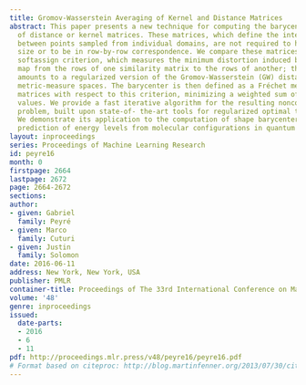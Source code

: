 ```yaml
---
title: Gromov-Wasserstein Averaging of Kernel and Distance Matrices
abstract: This paper presents a new technique for computing the barycenter of a set
  of distance or kernel matrices. These matrices, which define the inter-relationships
  between points sampled from individual domains, are not required to have the same
  size or to be in row-by-row correspondence. We compare these matrices using the
  softassign criterion, which measures the minimum distortion induced by a probabilistic
  map from the rows of one similarity matrix to the rows of another; this criterion
  amounts to a regularized version of the Gromov-Wasserstein (GW) distance between
  metric-measure spaces. The barycenter is then defined as a Fréchet mean of the input
  matrices with respect to this criterion, minimizing a weighted sum of softassign
  values. We provide a fast iterative algorithm for the resulting nonconvex optimization
  problem, built upon state-of- the-art tools for regularized optimal transportation.
  We demonstrate its application to the computation of shape barycenters and to the
  prediction of energy levels from molecular configurations in quantum chemistry.
layout: inproceedings
series: Proceedings of Machine Learning Research
id: peyre16
month: 0
firstpage: 2664
lastpage: 2672
page: 2664-2672
sections: 
author:
- given: Gabriel
  family: Peyré
- given: Marco
  family: Cuturi
- given: Justin
  family: Solomon
date: 2016-06-11
address: New York, New York, USA
publisher: PMLR
container-title: Proceedings of The 33rd International Conference on Machine Learning
volume: '48'
genre: inproceedings
issued:
  date-parts:
  - 2016
  - 6
  - 11
pdf: http://proceedings.mlr.press/v48/peyre16/peyre16.pdf
# Format based on citeproc: http://blog.martinfenner.org/2013/07/30/citeproc-yaml-for-bibliographies/
---
```

